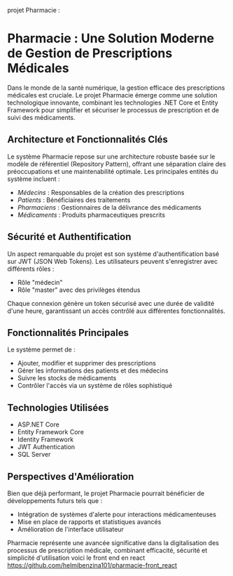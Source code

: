  projet Pharmacie :

# Pharmacie : Une Solution Moderne de Gestion de Prescriptions Médicales

Dans le monde de la santé numérique, la gestion efficace des prescriptions médicales est cruciale. Le projet Pharmacie émerge comme une solution technologique innovante, combinant les technologies .NET Core et Entity Framework pour simplifier et sécuriser le processus de prescription et de suivi des médicaments.

## Architecture et Fonctionnalités Clés

Le système Pharmacie repose sur une architecture robuste basée sur le modèle de référentiel (Repository Pattern), offrant une séparation claire des préoccupations et une maintenabilité optimale. Les principales entités du système incluent :

- *Médecins* : Responsables de la création des prescriptions
- *Patients* : Bénéficiaires des traitements
- *Pharmaciens* : Gestionnaires de la délivrance des médicaments
- *Médicaments* : Produits pharmaceutiques prescrits

## Sécurité et Authentification

Un aspect remarquable du projet est son système d'authentification basé sur JWT (JSON Web Tokens). Les utilisateurs peuvent s'enregistrer avec différents rôles :
- Rôle "médecin"
- Rôle "master" avec des privilèges étendus

Chaque connexion génère un token sécurisé avec une durée de validité d'une heure, garantissant un accès contrôlé aux différentes fonctionnalités.

## Fonctionnalités Principales

Le système permet de :
- Ajouter, modifier et supprimer des prescriptions
- Gérer les informations des patients et des médecins
- Suivre les stocks de médicaments
- Contrôler l'accès via un système de rôles sophistiqué

## Technologies Utilisées

- ASP.NET Core
- Entity Framework Core
- Identity Framework
- JWT Authentication
- SQL Server

## Perspectives d'Amélioration

Bien que déjà performant, le projet Pharmacie pourrait bénéficier de développements futurs tels que :
- Intégration de systèmes d'alerte pour interactions médicamenteuses
- Mise en place de rapports et statistiques avancés
- Amélioration de l'interface utilisateur

Pharmacie représente une avancée significative dans la digitalisation des processus de prescription médicale, combinant efficacité, sécurité et simplicité d'utilisation
voici le front end en react 
https://github.com/helmibenzina101/pharmacie-front_react
